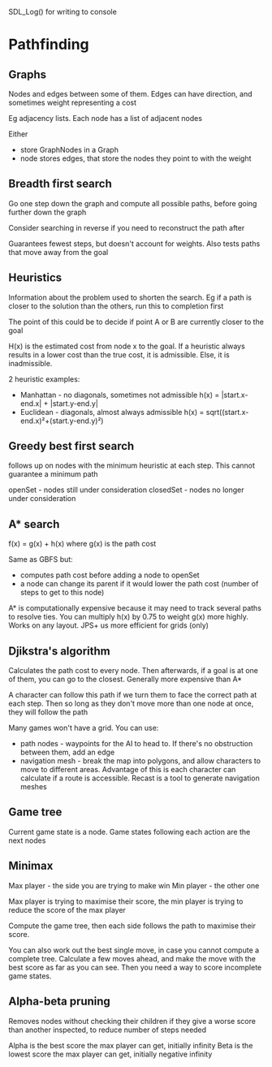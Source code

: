 SDL_Log() for writing to console

# Pathfinding

## Graphs
Nodes and edges between some of them. Edges can have direction, and sometimes weight representing a cost

Eg adjacency lists. Each node has a list of adjacent nodes

Either
- store GraphNodes in a Graph
- node stores edges, that store the nodes they point to with the weight

## Breadth first search
Go one step down the graph and compute all possible paths, before going further down the graph

Consider searching in reverse if you need to reconstruct the path after

Guarantees fewest steps, but doesn't account for weights. Also tests paths that move away from the goal

## Heuristics
Information about the problem used to shorten the search. Eg if a path is closer to the solution than the others, run this to completion first

The point of this could be to decide if point A or B are currently closer to the goal

H(x) is the estimated cost from node x to the goal. If a heuristic always results in a lower cost than the true cost, it is admissible. Else, it is inadmissible.

2 heuristic examples:
- Manhattan - no diagonals, sometimes not admissible
h(x) = |start.x-end.x| + |start.y-end.y|
- Euclidean - diagonals, almost always admissible
h(x) = sqrt((start.x-end.x)²+(start.y-end.y)²)

## Greedy best first search
follows up on nodes with the minimum heuristic at each step. This cannot guarantee a minimum path

openSet - nodes still under consideration
closedSet - nodes no longer under consideration

## A* search
f(x) = g(x) + h(x) where g(x) is the path cost

Same as GBFS but:
- computes path cost before adding a node to openSet
- a node can change its parent if it would lower the path cost (number of steps to get to this node)

A* is computationally expensive because it may need to track several paths to resolve ties. You can multiply h(x) by 0.75 to weight g(x) more highly. Works on any layout. JPS+ us more efficient for grids (only)

## Djikstra's algorithm
Calculates the path cost to every node. Then afterwards, if a goal is at one of them, you can go to the closest. Generally more expensive than A*

A character can follow this path if we turn them to face the correct path at each step. Then so long as they don't move more than one node at once, they will follow the path

Many games won't have a grid. You can use:
- path nodes - waypoints for the AI to head to. If there's no obstruction between them, add an edge
- navigation mesh - break the map into polygons, and allow characters to move to different areas. Advantage of this is each character can calculate if a route is accessible. Recast is a tool to generate navigation meshes

## Game tree
Current game state is a node. Game states following each action are the next nodes

## Minimax
Max player - the side you are trying to make win
Min player - the other one

Max player is trying to maximise their score, the min player is trying to reduce the score of the max player

Compute the game tree, then each side follows the path to maximise their score.

You can also work out the best single move, in case you cannot compute a complete tree. Calculate a few moves ahead, and make the move with the best score as far as you can see. Then you need a way to score incomplete game states.

## Alpha-beta pruning
Removes nodes without checking their children if they give a worse score than another inspected, to reduce number of steps needed

Alpha is the best score the max player can get, initially infinity
Beta is the lowest score the max player can get, initially negative infinity
